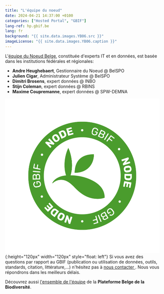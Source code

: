 ```yaml
---
title: "L'équipe du noeud"
date: 2024-04-21 14:37:00 +0100
categories: ["Hosted Portal", "GBIF"]
lang-ref: hp.gbif.be
lang: fr
background: "{{ site.data.images.YB06.src }}"
imageLicense: "{{ site.data.images.YB06.caption }}"
---
```


L'[équipe du Noeud Belge](/team), constituée d'experts IT et en données, est basée dans les institutions fédérales et régionales:

- **Andre Heughebaert**, Gestionnaire du Noeud @ BelSPO
- **Julien Cigar**, Administrateur Système @ BelSPO
- **Dimitri Brosens**, expert données @ INBO
- **Stijn Coleman**, expert données @ RBINS
- **Maxime Coupremanne**, expert données @ SPW-DEMNA

![GBIFNode](/assets/images/logos/node-green.png){:height="120px" width="120px" style="float: left"} Si vous avez des questions par rapport au GBIF (publication ou utilisation de données, outils, standards, citation, littérature,...) n'hésitez pas à [nous contacter <i class="fa fa-envelope"></i>](mailto:contact@biodiversity.be). Nous vous répondrons dans les meilleurs délais.

Découvrez aussi [l'ensemble de l'équipe](https://www.biodiversity.be/1764/) de la **Plateforme Belge de la Biodiversité**.
